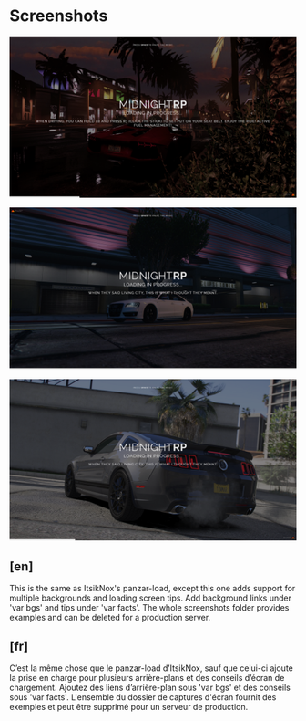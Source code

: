 # Screenshots

![Lamborghini](screenshots/lambo.png)

![Audi](screenshots/audi.png)

![Mustang](screenshots/mustang.png)


## [en]

This is the same as ItsikNox's panzar-load, except this one adds support for multiple backgrounds and loading screen tips. 
Add background links under 'var bgs' and tips under 'var facts'. The whole screenshots folder provides examples and can be deleted for a production server.

## [fr]

C’est la même chose que le panzar-load d’ItsikNox, sauf que celui-ci ajoute la prise en charge pour plusieurs arrière-plans et des conseils d’écran de chargement. 
Ajoutez des liens d’arrière-plan sous 'var bgs' et des conseils sous 'var facts'. L'ensemble du dossier de captures d'écran fournit des exemples et peut être supprimé pour un serveur de production.
